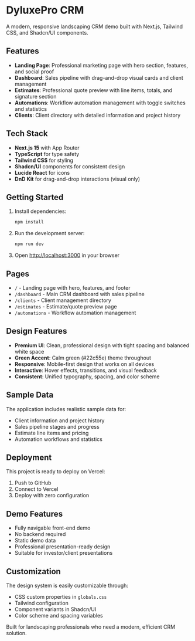 # DyluxePro CRM

A modern, responsive landscaping CRM demo built with Next.js, Tailwind CSS, and Shadcn/UI components.

## Features

- **Landing Page**: Professional marketing page with hero section, features, and social proof
- **Dashboard**: Sales pipeline with drag-and-drop visual cards and client management
- **Estimates**: Professional quote preview with line items, totals, and signature section
- **Automations**: Workflow automation management with toggle switches and statistics
- **Clients**: Client directory with detailed information and project history

## Tech Stack

- **Next.js 15** with App Router
- **TypeScript** for type safety
- **Tailwind CSS** for styling
- **Shadcn/UI** components for consistent design
- **Lucide React** for icons
- **DnD Kit** for drag-and-drop interactions (visual only)

## Getting Started

1. Install dependencies:
   ```bash
   npm install
   ```

2. Run the development server:
   ```bash
   npm run dev
   ```

3. Open [http://localhost:3000](http://localhost:3000) in your browser

## Pages

- `/` - Landing page with hero, features, and footer
- `/dashboard` - Main CRM dashboard with sales pipeline
- `/clients` - Client management directory
- `/estimates` - Estimate/quote preview page
- `/automations` - Workflow automation management

## Design Features

- **Premium UI**: Clean, professional design with tight spacing and balanced white space
- **Green Accent**: Calm green (#22c55e) theme throughout
- **Responsive**: Mobile-first design that works on all devices
- **Interactive**: Hover effects, transitions, and visual feedback
- **Consistent**: Unified typography, spacing, and color scheme

## Sample Data

The application includes realistic sample data for:
- Client information and project history
- Sales pipeline stages and progress
- Estimate line items and pricing
- Automation workflows and statistics

## Deployment

This project is ready to deploy on Vercel:

1. Push to GitHub
2. Connect to Vercel
3. Deploy with zero configuration

## Demo Features

- Fully navigable front-end demo
- No backend required
- Static demo data
- Professional presentation-ready design
- Suitable for investor/client presentations

## Customization

The design system is easily customizable through:
- CSS custom properties in `globals.css`
- Tailwind configuration
- Component variants in Shadcn/UI
- Color scheme and spacing variables

Built for landscaping professionals who need a modern, efficient CRM solution.